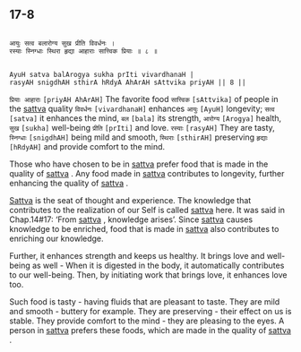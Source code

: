## 17-8


```shloka-sa

आयुः सत्व बलारोग्य सुख प्रीति विवर्धनः ।
रस्याः स्निग्धाः स्थिरा हृद्या आहाराः सात्त्विक प्रियाः ॥ ८ ॥

```
```shloka-sa-hk

AyuH satva balArogya sukha prIti vivardhanaH |
rasyAH snigdhAH sthirA hRdyA AhArAH sAttvika priyAH || 8 ||

```
`प्रियाः आहाराः` `[priyAH AhArAH]` The favorite food `सात्त्विक` `[sAttvika]` of people in the 
[sattva](sattva)
 quality `विवर्धनः` `[vivardhanaH]` enhances `आयुः` `[AyuH]` longevity; `सत्व` `[satva]` it enhances the mind, `बल` `[bala]` its strength, `आरोग्य` `[Arogya]` health, `सुख` `[sukha]` well-being `प्रीति` `[prIti]` and love. `रस्याः` `[rasyAH]` They are tasty, `स्निग्धाः` `[snigdhAH]` being mild and smooth, `स्थिराः` `[sthirAH]` preserving `हृद्याः` `[hRdyAH]` and provide comfort to the mind.



Those who have chosen to be in 
[sattva](sattva)
 prefer food that is made in the quality of 
[sattva](sattva)
. Any food made in 
[sattva](sattva)
 contributes to longevity, further enhancing the quality of 
[sattva](sattva)
. 

[Sattva](sattva)
 is the seat of thought and experience. The knowledge that contributes to the realization of our Self is called 
[sattva](sattva)
 here. It was said in Chap.14#17: ‘From 
[sattva](sattva)
, knowledge arises’. Since 
[sattva](sattva)
 causes knowledge to be enriched, food that is made in 
[sattva](sattva)
 also contributes to enriching our knowledge. 

Further, it enhances strength and keeps us healthy. It brings love and well-being as well - When it is digested in the body, it automatically contributes to our well-being. Then, by initiating work that brings love, it enhances love too. 

Such food is tasty - having fluids that are pleasant to taste. They are mild and smooth - buttery for example. They are preserving - their effect on us is stable. They provide comfort to the mind - they are pleasing to the eyes. A person in 
[sattva](sattva)
 prefers these foods, which are made in the quality of 
[sattva](sattva)
.



